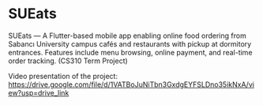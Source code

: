 # SUEats
SUEats — A Flutter-based mobile app enabling online food ordering from Sabancı University campus cafés and restaurants with pickup at dormitory entrances. Features include menu browsing, online payment, and real-time order tracking. (CS310 Term Project)

Video presentation of the project: https://drive.google.com/file/d/1VATBoJuNiTbn3GxdgEYFSLDno35ikNxA/view?usp=drive_link


